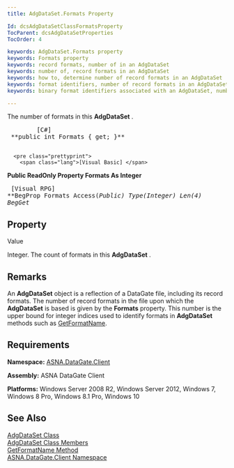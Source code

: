 ```yaml
---
title: AdgDataSet.Formats Property

Id: dcsAdgDataSetClassFormatsProperty
TocParent: dcsAdgDataSetProperties
TocOrder: 4

keywords: AdgDataSet.Formats property
keywords: Formats property
keywords: record formats, number of in an AdgDataSet
keywords: number of, record formats in an AdgDataSet
keywords: how to, determine number of record formats in an AdgDataSet
keywords: format identifiers, number of record formats in an AdgDataSet
keywords: binary format identifiers associated with an AdgDataSet, number of

---
```


The number of formats in this **AdgDataSet** .
<pre class="prettyprint">
        <span class="lang">[C#]</span>
 **public int Formats { get; }** 
      </pre>
      <pre class="prettyprint">
        <span class="lang">[Visual Basic] </span>
 **Public ReadOnly Property Formats As Integer** 
      </pre>
      <pre class="prettyprint">
        <span class="lang">[Visual RPG]</span>
 **BegProp Formats Access(*Public) Type(*Integer) Len(4)
   BegGet** 
      </pre>

## Property
 Value

Integer. The count of formats in this **AdgDataSet** . 
## Remarks

An **AdgDataSet** object is a reflection of a DataGate file, including its record formats. The number of record formats in the file upon which the **AdgDataSet** is based is given by the **Formats** property. This number is the upper bound for integer indices used to identify formats in **AdgDataSet** methods such as [ GetFormatName](adg-dataset-class-get-format-name-method.html).
## Requirements

**Namespace:** [ASNA.DataGate.Client](datagate-client-namespace.html) 

**Assembly:** ASNA DataGate Client

**Platforms:** Windows Server 2008 R2, Windows Server 2012, Windows 7, Windows 8 Pro, Windows 8.1 Pro, Windows 10
## See Also


[AdgDataSet Class](adg-dataset-class.html)
      <br />
[AdgDataSet Class Members](adg-dataset-members.html)
      <br />
[GetFormatName Method](adg-dataset-class-get-format-name-method.html)
      <br />
[ASNA.DataGate.Client Namespace](datagate-client-namespace.html)

